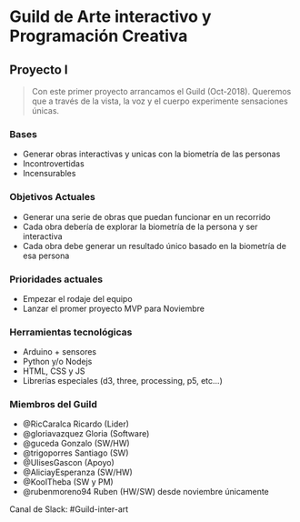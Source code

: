 # Guild de Arte interactivo y Programación Creativa

## Proyecto I 
> Con este primer proyecto arrancamos el Guild (Oct-2018). Queremos que a través de la vista, la voz y el cuerpo experimente sensaciones únicas.


### Bases
- Generar obras interactivas y unicas con la biometría de las personas
- Incontrovertidas
- Incensurables

### Objetivos Actuales
- Generar una serie de obras que puedan funcionar en un recorrido
- Cada obra debería de explorar la biometría de la persona y ser interactiva
- Cada obra debe generar un resultado único basado en la biometría de esa persona

### Prioridades actuales
- Empezar el rodaje del equipo
- Lanzar el promer proyecto MVP para Noviembre

### Herramientas tecnológicas
- Arduino + sensores 
- Python y/o Nodejs
- HTML, CSS y JS
- Librerías especiales (d3, three, processing, p5, etc...)

### Miembros del Guild
- @RicCaralca Ricardo (Lider)
- @gloriavazquez Gloria (Software)
- @guceda Gonzalo (SW/HW)
- @trigoporres Santiago (SW)
- @UlisesGascon (Apoyo)
- @AliciayEsperanza (SW/HW)
- @KoolTheba (SW y PM)
- @rubenmoreno94 Ruben (HW/SW) desde noviembre únicamente


Canal de Slack: #Guild-inter-art

